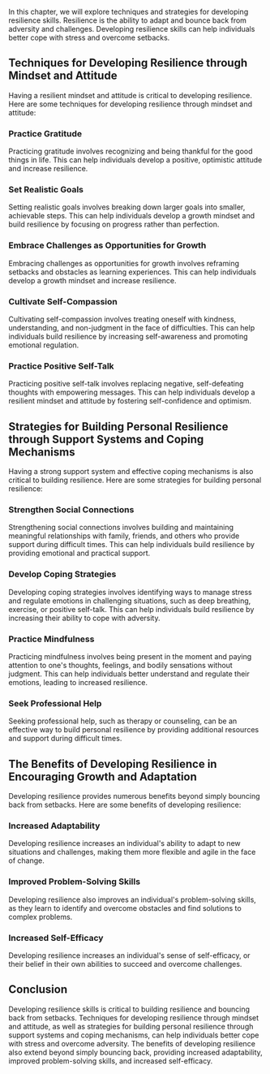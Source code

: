 
In this chapter, we will explore techniques and strategies for developing resilience skills. Resilience is the ability to adapt and bounce back from adversity and challenges. Developing resilience skills can help individuals better cope with stress and overcome setbacks.

Techniques for Developing Resilience through Mindset and Attitude
-----------------------------------------------------------------

Having a resilient mindset and attitude is critical to developing resilience. Here are some techniques for developing resilience through mindset and attitude:

### Practice Gratitude

Practicing gratitude involves recognizing and being thankful for the good things in life. This can help individuals develop a positive, optimistic attitude and increase resilience.

### Set Realistic Goals

Setting realistic goals involves breaking down larger goals into smaller, achievable steps. This can help individuals develop a growth mindset and build resilience by focusing on progress rather than perfection.

### Embrace Challenges as Opportunities for Growth

Embracing challenges as opportunities for growth involves reframing setbacks and obstacles as learning experiences. This can help individuals develop a growth mindset and increase resilience.

### Cultivate Self-Compassion

Cultivating self-compassion involves treating oneself with kindness, understanding, and non-judgment in the face of difficulties. This can help individuals build resilience by increasing self-awareness and promoting emotional regulation.

### Practice Positive Self-Talk

Practicing positive self-talk involves replacing negative, self-defeating thoughts with empowering messages. This can help individuals develop a resilient mindset and attitude by fostering self-confidence and optimism.

Strategies for Building Personal Resilience through Support Systems and Coping Mechanisms
-----------------------------------------------------------------------------------------

Having a strong support system and effective coping mechanisms is also critical to building resilience. Here are some strategies for building personal resilience:

### Strengthen Social Connections

Strengthening social connections involves building and maintaining meaningful relationships with family, friends, and others who provide support during difficult times. This can help individuals build resilience by providing emotional and practical support.

### Develop Coping Strategies

Developing coping strategies involves identifying ways to manage stress and regulate emotions in challenging situations, such as deep breathing, exercise, or positive self-talk. This can help individuals build resilience by increasing their ability to cope with adversity.

### Practice Mindfulness

Practicing mindfulness involves being present in the moment and paying attention to one's thoughts, feelings, and bodily sensations without judgment. This can help individuals better understand and regulate their emotions, leading to increased resilience.

### Seek Professional Help

Seeking professional help, such as therapy or counseling, can be an effective way to build personal resilience by providing additional resources and support during difficult times.

The Benefits of Developing Resilience in Encouraging Growth and Adaptation
--------------------------------------------------------------------------

Developing resilience provides numerous benefits beyond simply bouncing back from setbacks. Here are some benefits of developing resilience:

### Increased Adaptability

Developing resilience increases an individual's ability to adapt to new situations and challenges, making them more flexible and agile in the face of change.

### Improved Problem-Solving Skills

Developing resilience also improves an individual's problem-solving skills, as they learn to identify and overcome obstacles and find solutions to complex problems.

### Increased Self-Efficacy

Developing resilience increases an individual's sense of self-efficacy, or their belief in their own abilities to succeed and overcome challenges.

Conclusion
----------

Developing resilience skills is critical to building resilience and bouncing back from setbacks. Techniques for developing resilience through mindset and attitude, as well as strategies for building personal resilience through support systems and coping mechanisms, can help individuals better cope with stress and overcome adversity. The benefits of developing resilience also extend beyond simply bouncing back, providing increased adaptability, improved problem-solving skills, and increased self-efficacy.
